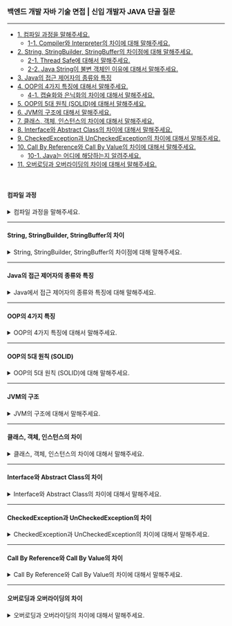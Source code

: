 ### 백엔드 개발 자바 기술 면접 | 신입 개발자 JAVA 단골 질문

---

- [1. 컴파일 과정을 말해주세요.](#컴파일-과정)
    - [1-1. Compiler와 Interpreter의 차이에 대해 말해주세요.]()
- [2. String, StringBuilder, StringBuffer의 차이점에 대해 말해주세요.](#string-stringbuilder-stringbuffer의-차이)
    - [2-1. Thread Safe에 대해서 말해주세요.]()
    - [2-2. Java String이 불변 객체인 이유에 대해서 말해주세요.]()
- [3. Java의 접근 제어자의 종류와 특징](#java의-접근-제어자의-종류와-특징)
- [4. OOP의 4가지 특징에 대해서 말해주세요.](#oop의-4가지-특징)
    - [4-1. 캡슐화와 은닉화의 차이에 대해서 말해주세요.]()
- [5. OOP의 5대 원칙 (SOLID)에 대해서 말해주세요.](#oop의-5대-원칙-solid)
- [6. JVM의 구조에 대해서 말해주세요.](#jvm의-구조)
- [7. 클래스, 객체, 인스턴스의 차이에 대해서 말해주세요.](#클래스-객체-인스턴스의-차이)
- [8. Interface와 Abstract Class의 차이에 대해서 말해주세요.](#interface와-abstract-class의-차이)
- [9. CheckedException과 UnCheckedException의 차이에 대해서 말해주세요.](#checkedexception과-uncheckedexception의-차이)
- [10. Call By Reference와 Call By Value의 차이에 대해서 말해주세요.](#call-by-reference와-call-by-value의-차이)
    - [10-1. Java는 어디에 해당하는지 알려주세요.]()
- [11. 오버로딩과 오버라이딩의 차이에 대해서 말해주세요.](#오버로딩과-오버라이딩의-차이)

<br>

#### 컴파일 과정

<details>
<summary>컴파일 과정을 말해주세요.</summary>

![Java 코드의 실행 과정](/image_files/JAVA/java-execution-process.png)

1. **소스 코드 작성**: 개발자가 `.java` 파일을 작성하고, 코드 작성 후 빌드 과정에 들어간다.


2. **컴파일**: Java 컴파일러의 `javac` 명령어를 사용해 소스 코드를 바이트 코드로 구성된 `.class` 파일로 변환한다.


3. **클래스 로드**: 컴파일된 `.class` 파일을 클래스 로더에 의해서 JVM 메모리 영역에 로드한다.

![JVM의 구조(클래스 로더와 실행 엔진)](/image_files/JAVA/class-loader&execution-engine.png)

클래스 로더가 불러오는 과정은 다음과 같은 과정을 거친다.

- **로드**: 클래스 파일을 JVM 메모리에 가져온다.
- **검증**: 클래스가 JVM 명세를 따르는지 검사한다.
- **준비**: 필요한 메모리를 할당한다.
- **분석**: 심볼릭 레퍼런스를 다이렉트 레퍼런스로 변환한다.
- **초기화**: 클래스 변수를 초기화한다.

> 클래스 로더는 계층적으로 존재하면서 상위 클래스 로더가 가져온 내용을 먼저 확인하고 찾지 못하면 하위 클래스 로더가 클래스를 로드하게 된다.

4. **실행 엔진**: JVM에 들어온 바이트 코드는 실행 엔진에 의해 JVM 내에서 기계어로 변환되어 실행된다.

JVM 실행 엔진은 인터프리터 방식과 JIT 컴파일러 방식으로 나눠지며 각 특징은 다음과 같다.

- **인터프리터**: 바이트 코드를 하나씩 해석하고 실행한다. 초기 실행이 간단하고 빠른 반면, 전체 실행 속도는 느리다.
- **JIT 컴파일러**: 전체 바이트 코드를 컴파일하여 바이너리 코드로 실행한다. 변환된 코드는 이후 재사용되므로 전체 실행 속도가 빠르다.

> JVM은 기본적으로 인터프리터 방식을 사용하고 내부적으로 특정 메서드가 자주 호출되면, JIT 컴파일러가 활성화되어 해당 코드를 컴파일하여 성능을 개선한다.

<details>
<summary>⁉️ Compiler와 Interpreter의 차이에 대해서 말해주세요.</summary>

- **컴파일러**: 전체 소스 코드를 한 번에 분석하여 기계어로 번역하며, 실행 가능한 실행 파일이나 바이트 코드(`.class` 파일)를 생성한다.
    - 컴파일이 완료된 후 실행 속도가 빠르지만, 초기 컴파일 시간이 필요하다.
- **인터프리터**: 소스 코드를 한 줄씩 읽어 즉시 실행하며, 별도의 실행 파일을 생성하지 않고 코드가 실행되는 동안 해석한다.
    - 각 줄마다 해석해야 하므로 실행 속도가 느리다.

> Java에서 `javac`가 컴파일러 역할을 하며, Python의 인터프리터가 이에 해당한다.

</details>

</details>

---

#### String, StringBuilder, StringBuffer의 차이

<details>
<summary>String, StringBuilder, StringBuffer의 차이점에 대해 말해주세요.</summary>

- **String 객체**: 불변(Immutable) 객체로 한 번 생성된 문자열은 변경할 수 없다. 때문에 변하지 않는 문자열을 저장할 때 적합하다.
    - 메모리 안정성 및 Thread-Safe를 제공하는 반면, 문자열을 자주 변경할 경우 성능 저하가 발생할 수 있다.

- **StringBuilder**: 가변(Mutable) 객체로 비동기 방식으로 동작한다. 문자열을 자주 변경해야 할 때 적합하다.
    - 비동기 방식이므로 처리 속도가 빠르고, 메모리 사용 효율이 좋은 반면, 멀티스레드 환경에서는 Thread-Safe하지 않다.
- **StringBuffer**: 가변(Mutable) 객체로 동기 방식으로 동작한다. 문자열을 변경할 수 있으며, 멀티스레드 환경에서 사용된다. 멀티스레드 환경에서 문자열을 변경할 때 적합하다.
    - Thread-Safe를 제공하여 동시 접근이 가능한 반면, StringBuilder보다 성능이 느리다.

> 질문의 의도는 동기와 비동기의 기준에 따라 적절한 클래스를 선택하는 것으로 보인다.

<details>
<summary>⁉️ Thread-Safe란 무엇인지 말해주세요.</summary>

- Thread-Safe는 여러 스레드가 동시에 접근할 때도 데이터의 일관성과 안정성을 보장하는 프로그래밍 기법이다.
- Thread-Safe한 코드는 여러 스레드가 동시에 실행되더라도 프로그램이 예기치 않게 동작하지 않도록 한다.
    - 동기화(synchronization), 불변 객체(immutable objects), 또는 원자적 연산(atomic)을 통해 구현된다.
- 멀티스레드 환경에서도 데이터 무결성을 유지하며 버그를 방지하는 반면, 성능 저하를 초래할 수 있으며 복잡한 동기화 로직이 필요할 수 있다.

> 동기 방식인 StringBuffer는 Thread-Safe하고, 비동기 방식인 StringBuilder는 Thread-Safe하지 않다.

</details>

<br>

<details>
<summary>⁉️ Java String이 불변 객체인 이유에 대해서 말해주세요.</summary>

- 불변 객체는 한 번 생성된 후 상태가 변경되지 않는 객체이다.

1. **메모리 안정성**: 불변 객체는 여러 스레드에서 동시에 사용될 때 안정성을 제공한다. 데이터가 변경되지 않기 때문에 스레드 간의 충돌이 없다.
2. **캐싱 효율성**: 메모리에서 동일한 값을 가진 객체를 재사용할 수 있어 메모리 효율성을 높인다. 같은 문자열 리터럴은 동일한 객체로 참조된다.
3. **안정성**: String 객체는 프로그램의 다른 부분에서 의도치 않게 변경되는 것을 방지한다. 이는 코드의 예측 가능성을 높이고 디버깅을 용이하게 한다.
4. **해시 코드 일관성**: 불변 객체는 해시 코드가 변하지 않기 때문에 해시 기반 컬렉션에서 안정적으로 사용할 수 있다.

> Java에서 String은 불변 객체로 설계되어, 메모리 안정성과 Thread-Safe를 제공하며, 해시 기반 컬렉션에서 안전하게 사용될 수 있도록 하기 위함이다.

</details>

</details>

---

#### Java의 접근 제어자의 종류와 특징

<details>
<summary>Java에서 접근 제어자의 종류와 특징에 대해 말해주세요.</summary>

- **private**: 해당 클래스 내에서만 접근이 가능하다. 클래스 내부의 데이터 은닉을 위해 사용한다.
- **default**(package-private): 접근 제어자가 명시되지 않은 경우, 동일 패키지 내의 클래스에서만 접근이 가능하다. 패키지 내부에서만 사용하고 싶을 때 사용한다.
- **protected**: 동일 패키지 내의 클래스와, 다른 패키지의 서브클래스에서 접근이 가능하다. 상속 관계에서 유용하다.
- **public**: 모든 클래스에서 접근이 가능하다. 다른 패키지에서도 사용이 가능하다.

| 접근 제어자    | 접근 가능 범위       |
|-----------|----------------|
| public    | 모든 클래스         |
| protected | 동일 패키지 + 서브클래스 |
| default   | 동일 패키지         |
| private   | 해당 클래스 내부      |

> 클래스 내 클래스를 inner 클래스라 부르며, inner 클래스도 접근 제어자로 접근을 제어할 수 있다.

</details>

---

#### OOP의 4가지 특징

<details>
<summary>OOP의 4가지 특징에 대해서 말해주세요.</summary>

1. **추상화, Abstraction**

---

공통의 속성이나 특징을 묶어 추출하여 정의한 것을 의미한다.

- 대상의 본질적인 특징을 정의하고, 이를 기반하여 대상을 객체로 구현하는 것을 의미한다.
- 대표적으로 추상 클래스(Abstract Class)와 인터페이스(Interface)가 있다.

<br>

2. **캡슐화, Encapsulation**

---

연관된 속성이나 함수를 하나로 묶어 외부로부터의 접근을 최소화하는 것을 의미한다.

- 캡슐화를 통해 정보를 객체 안에 포함시키고, 외부로부터 직접 접근을 허용하지 않는다.
- 외부에는 필요한 정보만 노출하고, 내부의 상세한 동작은 은닉한다.

<br>

3. **상속, Inherutance**

---

대상을 객체로 추상화 혹은 구현할 때, 기존에 구현한 클래스를 재활용하여 구현할 수 있는 것을 의미한다.

- 이때, 재활용한 클래스를 상위 클래스, 재활용한 클래스를 구현한 클래스를 하위 클래스라고 한다.

<br>

4. **다형성, Polymorphism**

---

어떤 객체의 속성이나 기능이 상황에 따라 여러 형태로 변할 수 있다는 것을 의미한다.

- 상속 혹은 구현 상황에서 메서드 오버라이딩과 오버로딩이 있다.
- 다형성을 통해 개발 유연성과 코드 재사용성을 제고시킬 수 있으며, 상위 객체의 타입으로 하위 객체를 참조할 수 있다.

<details>
<summary>⁉️ 추상 클래스와 인터페이스의 차이에 대해서 말해주세요.</summary>

- **추상 클래스**: 일부 메서드의 구현을 가질 수 있으며, 단일 상속을 통해 공통 기능을 공유하는 데 사용된다.
    - 추상 클래스는 인스턴스 변수와 메서드를 가질 수 있다.
- **인터페이스**: 메서드의 선언만 포함하고 실제 구현은 제공하지 않으며, 다중 상속을 통해 여러 클래스에서 구현할 수 있는 기능의 계약을 정의하는 데 사용된다.
    - 인터페이스는 상수만 가질 수 있고, 디폴트 메서드를 통해 기본 구현을 제공할 수 있다.

> 추상 클래스는 단일 상속을 지원하며, 상태를 가지고 일부 구현을 제공할 수 있는 반면, 인터페이스는 구현을 제공하지 않고 다중 상속이 가능하다.

</details>

<br>

<details>
<summary>⁉️ 캡슐화와 은닉화의 차이에 대해서 말해주세요.</summary>

- **캡슐화**: 데이터와 메서드를 하나의 단위로 묶어 객체의 내부 구조와 동작을 통합하는 개념이다.
    - OOP의 기본 원칙 중 하나로, 객체의 내부 구조를 숨기고 외부에서 접근할 수 있는 인터페이스를 제공하는 데 초점을 맞춰 높은 수준의 독립성을 가지게 된다.
- **은닉화**: 객체의 내부 구현 세부 사항을 숨기는 과정으로, 데이터 보호 및 접근 제한을 목표로 한다.
    - 주로 접근 제어자를 통해 이루어지며, private 변수로 외부에서 직접 접근하지 못하게 하고, Getter와 Setter를 통해 간접적으로 접근할 수 있도록 한다.
    - 이를 통해 데이터의 안정성과 무결성을 보장하는 역할을 한다.

> 캡슐화는 외부와의 상호작용을 위한 인터페이스를 제공하는 반면, 객체 내부의 데이터 보호를 위해 접근을 제한해 간접적으로 접근하도록 한다.

</details>

</details>

---

#### OOP의 5대 원칙 (SOLID)

<details>
<summary>OOP의 5대 원칙 (SOLID)에 대해 말해주세요.</summary>

- **단일 책임 원칙 - SRP (Single Responsibility Principle)**

---

클래스 혹은 객체는 단 하나의 책임을 가져야 한다는 원칙이다.

- 하나의 클래스는 하나의 기능을 담당하여 하나의 책임을 수행하는 데 집중하도록 클래스를 따로따로 설계하라는 원칙이다.
- 단일 책임 원칙의 목적은 책임의 변경으로부터 다른 책임의 변경으로 연쇄작용을 극복하여 프로그램 유지보수성을 높이기 위한 설계이다.

> 책임의 범위는 정해져 있는 것이 아닌 어떤 프로그램을 어떻게 개발하느냐에 따라 생각의 기준이 달라질 수 있다.

<br>

- **개방 폐쇄 원칙 - OCP (Open Closed Principle)**

---

확장에 열려있어야 하며, 수정에는 닫혀있어야 한다는 원칙이다.

- 기능 추가 요청이 오면 확장을 통해 손쉽게 구현하면서, 확장에 따른 클래스 수정은 최소화하도록 설계하라는 원칙이다.


- 확장에 열려있다: 새로운 변경사항이 발생했을 때, 유연하게 코드를 추가함으로써 애플리케이션의 기능을 확장할 수 있다.
- 변경에 닫혀있다: 새로운 변경사항이 발생했을 때, 객체를 직접적으로 수정하는 것을 제한한다.

> OCP는 추상화 사용을 통한 관계 구축을 권장하며, 다형성과 확장을 가능케하는 OOP의 장점을 극대화한 설계 원칙이다.

<br>

- **리스코프 치환 원칙 - LSP (Liskov Substitition Principle)**

---

하위 클래스 인스턴스는 상위 클래스 인스턴스의 역할을 하는데 문제가 없어야 한다는 원칙이다.

- 다형성의 특징을 이용해 업캐스팅된 상태에서 부모의 메서드를 사용해도 동작이 의도대로 흘러가야 한다.
- 부모 클래스와 동일한 수준의 선행 조건을 기대하고 사용하는 코드에서는 부모 메서드의 오버라이딩을 조심스럽게 따져가야 한다.


- Collection 타입의 객체에서 자료형을 LinkedList를 사용하다가 HashSet으로 바꿔도 add( ) 메서드를 실행하는 데 있어 문제없이 동작한다.

> 다형성을 이용해 부모 타입의 메서드로 실행해도 의도대로 실행되도록 구성을 해줘야 하는 설계 원칙이다.

<br>

- **인터페이스 분리 원칙 - ISP (Interface Segregation Principle)**

---

인터페이스를 각 사용에 맞도록 잘게 분리해야 한다는 설계 원칙이다.

- SRP의 목표는 클래스 분리를 통한 단일 책임을 강조한다면, ISP의 목표는 인터페이스 분리를 통한 단일 책임을 강조한다.
- 클라이언트의 목적과 용도에 적합한 인터페이스만을 제공하는 것이 목표이다.
- 다만, 인터페이스를 분리하여 구성한 후 수정사항이 생겨 다시 인터페이스를 분리하는 행위는 가하지 않아야 한다.

> 자유롭게 다중 상속이 가능한 인터페이스는 분리할 수 있다면 분리해서 각 클래스 용도에 맞게 구현하라는 설계 원칙이다.

<br>

- **의존 역전 원칙 - DIP (Dependency Inversion Principle)**

---

대상의 상위 요소인 추상 클래스 혹은 인터페이스를 참조해야 한다는 설계 원칙이다.

- 구현 클래스에 의존하는 것이 아닌, 인터페이스에 의존해야 한다.
- 의존 관계를 맺을 때는 변화하기 쉬운 것이나 자주 변화하는 것보다는 변화하기 어려운 혹은 변화가 없는 것에 의존해야 한다.

> DIP의 지향점은 각 클래스 간의 결합도를 낮추는 것이 설계 원칙이다.

</details>

---

#### JVM의 구조

<details>
<summary>JVM의 구조에 대해서 말해주세요.</summary>

- **자바 가상 머신(JVM)의 동작 방식**

---

1. 자바 프로그램을 실행하면 JVM은 OS로부터 메모리를 할당받는다.
2. 자바 컴파일러(`javac`)가 자바 소스코드(`.java`)를 자바 바이트 코드(`.class`)로 컴파일한다.
3. Class Loader는 동적 로딩을 통해 필요한 클래스들을 로딩 및 링크하여 Runtime Data Area(실질적인 메모리를 할당받아 관리하는 영역)에 올린다.
4. Runtime Data Area에 로딩된 바이트 코드는 Execution Engine을 통해 해석된다.
5. 이 과정에서 Execution Engine에 의해 Garbage Collector의 작동과 Thread 동기화가 이루어진다.

> 자바 소스 코드 -> 컴파일러 -> 바이트 코드 -> 클래스 로더 -> 메모리 영역에 로드 -> 실행 엔진 -> 바이트 코드 실행

<br>

- **자바 가상 머신(JVM)의 구조**

---

JVM은 다음과 같이 구성되어 있다.

- **클래스 로더, Class Loader**: .class 파일을 찾아서 로드하고, 메모리에 적재하는 역할을 한다.
    - 로딩, Loading: 클래스 파일을 읽어 메모리에 로드한다.
    - 링크, Linking: 클래스 간의 참조를 확인하고, 필요한 메모리를 할당한다.
    - 초기화, Initalization: 클래스의 정적 초기화 블록을 실행한다.


- **실행 엔진, Execution Engine**: 바이트 코드를 실행하는 역할을 한다.
    - 인터프리터, Interpreter: 바이트 코드를 한 줄씩 해석하여 실행한다.
    - JIT 컴파일러, Just-in-Time: 자주 호출되는 바이트 코드를 기계어로 변환하여 성능을 개선한다.
    - 가비지 콜렉터, Garbage Collector: 더 이상 사용되지 않는 메모리를 자동으로 회수하여 메모리 관리를 수행한다.


- **런타임 데이터 영역, Runtime Data Area**
    - 메서드 영역, Method Area: 클래스 정보, 상수, 정적 변수 등을 저장한다.
    - 힙 영역, Heap Area: 객체 인스턴스와 배열을 저장하는 공간이다.
    - PC 레지스터, Program Counter Register: 현재 실행 중인 JVM 명령의 주소를 저장한다.
    - 네이티브 메서드 스택, Native Method Stack: 네이티브 메서드 호출 시 사용되는 스택이다.


- **네이티브 인터페이스, Native Interface**: Java와 네이티브 라이브러리 간의 연결을 제공한다.
    - JNI(Java Native Interface)를 통해 자바 코드에서 네이티브 메서드를 호출할 수 있다.

</details>

---

#### 클래스, 객체, 인스턴스의 차이

<details>
<summary>클래스, 객체, 인스턴스의 차이에 대해서 말해주세요.</summary>

- **클래스, Class**: 객체를 생성하기 위한 설계도 또는 템플릿으로 속성(변수)과 행동(메서드)을 정의한다.
- **객체, Object**: 클래스에서 정의한 속성과 행동을 가진 실제 존재로, 클래스의 구체적인 구현체이다.
- **인스턴스, Instance**: 특정 클래스의 객체를 지칭하는 용어로, 클래스의 구체적인 객체를 의미한다.

> 클래스는 객체를 정의하는 설계도, 객체는 클래스의 실제 구현체, 인스턴스는 클래스에서 만들어진 객체를 의미한다.

</details>

---

#### Interface와 Abstract Class의 차이

<details>
<summary>Interface와 Abstract Class의 차이에 대해서 말해주세요.</summary>

**추상 클래스, Abstract Class**

- 일부 메서드 구현이 가능한 미완성 설계도에 비유할 수 있다.

**추상 클래스 특징**

- **추상 메서드와 일반 메서드를 모두 포함**할 수 있다.
- **단일 상속**만 가능하다.
- new 연산자로 객체를 직접 생성할 수 없다.
- **인스턴스 변수**를 가질 수 있어 상태 저장이 가능하다.
- 자식 클래스에서 추상 메서드를 **반드시 구현**해야 한다.

<br>

**인터페이스, Interface**

- 메서드 시그니처만 정의하는 기본 설계도에 비유할 수 있다.

**인터페이스 특징**

- 모든 메서드는 기본적으로 추상 메서드이며, 자바 8 이상부터 기본 메서드도 가능하다.
- **다중 상속이 가능**하다.
- 인터페이스 자체로는 객체를 생성할 수 없으며, 구현 클래스를 통해 생성할 수 있다.
- static final, **상수만 가질 수 있고 인스턴스 변수는 가질 수 없다.**
- 구현 클래스에서 메서드를 오버라이딩해야 하지만 강제는 아니다.

> 주요 차이점은 메서드 구현 방식으로, 추상 클래스는 구현된 메서드와 추상 메서드를 혼합할 수 있지만, 인터페이스는 메서드 시그니처만 정의하여 구현을 강제하지 않는다.

> 추상 클래스는 단일 상속만 가능하고 상태를 저장하는 인스턴스 변수를 가질 수 있으나, 인터페이스는 다중 상속이 가능하고 인스턴스 변수를 가질 수 없다.

> 추상 클래스는 자식 클래스가 어떤 일반적인 특성을 가질지 정의하는 반면, 인터페이스는 특정 기능을 제공하는 모든 클래스가 따라야 할 규칙을 정의한다고 볼 수 있다.

</details>

---

#### CheckedException과 UnCheckedException의 차이

<details>
<summary>CheckedException과 UnCheckedException의 차이에 대해서 말해주세요.</summary>

- CheckedException은 컴파일 타임에 체크되는 예외로, 코드에서 발생할 수 있는 예외를 컴파일러가 인식하고 이를 처리할 수 있도록 강제하는 예외이다.
    - CheckedException은 반드시 처리해야 하므로, try-catch 블록을 사용하거나 throws를 선언하여 호출자에게 예외를 전파해야 한다.

```java
public void readFile(String fileName) throws IOException {
	FileReader fileReader = new FileReader(fileName);
	// 파일 읽기 작업
}
```

- UncheckedException은 컴파일 타임에 체크되지 않는 런타임 예외로, 프로그램 실행 중에 발생할 수 있으며 컴파일러가 이를 강제하지 않는다.
    - UncheckedException은 선택적으로 처리할 수 있으므로, try-catch 블록을 사용하지 않더라도 컴파일 오류가 발생하지 않는다.

```java
public void divide(int a, int b) {
	int result = a / b; // b가 0이면 ArithmeticException 발생
}
```

> CheckedException은 컴파일 타임에 체크되며 반드시 처리해야 하는 예외이고, UncheckedException은 런타임에 체크되며 선택적으로 처리할 수 있는 예외이다.

</details>

---

#### Call By Reference와 Call By Value의 차이

<details>
<summary>Call By Reference와 Call By Value의 차이에 대해서 말해주세요.</summary>

- Call By Value는 인수를 호출할 때 변수의 실제 값이 복사되어 전달되는 방식이다. 함수 내에서 매개변수의 값을 변경하더라도 원래 변수에는 영향을 미치지 않는다.
    - 함수에 전달된 인수의 복사본이 생성된다.
    - 함수 내에서 매개변수를 수정해도 원래 변수는 변경되지 않는다.
    - 기본 데이터 타입 int, float, double, char 등에서 사용된다.

```java
public class CallByValueExample {
	public static void main(String[] args) {
		int x = 10;
		increment(x);
		System.out.println(x); // 출력: 10
	}

	public static void increment(int number) {
		number++; // number의 값만 증가
	}
}
```

- Call By Reference는 인수를 호출할 때 변수의 주소(참조)가 전달되는 방식이다. 함수 내에서 매개변수를 수정하면 원래 변수에도 영향을 미친다.
    - 변수의 메모리 주소가 전달되어, 함수 내에서 참조를 통해 원본 데이터에 접근한다.
    - 함수 내에서 매개변수를 수정하면 원래 변수도 변경된다.
    - 객체 참조 타입 클래스, 배열 등에서 사용된다.

```java
class MyClass {
	int value;

	MyClass(int value) {
		this.value = value;
	}
}

public class CallByReferenceExample {
	public static void main(String[] args) {
		MyClass obj = new MyClass(10);
		modify(obj);
		System.out.println(obj.value); // 출력: 20
	}

	public static void modify(MyClass myObj) {
		myObj.value = 20; // 원래 객체의 값 변경
	}
}
```

> CallByValue는 값의 복사본을 전달하여 원본 데이터는 변경되지 않고, CallByReference는 변수의 주소를 전달하여 원본 데이터가 변경될 수 있다.

</details>

---

#### 오버로딩과 오버라이딩의 차이

<details>
<summary>오버로딩과 오버라이딩의 차이에 대해서 말해주세요.</summary>

- **오버로딩, Overloading**은 같은 이름을 가진 여러 메서드를 정의하는 것을 의미한다.
- 메서드는 서로 다른 매개변수 목록(파라미터의 타입, 개수, 순서 등)을 가져야 한다.


- **메서드 이름이 동일**: 여러 메서드가 동일한 이름을 가진다.
- **매개변수 목록이 다름**: 매개변수의 타입이나 개수가 달라야 한다.
- **컴파일 타임에 결정**: 어떤 메서드가 호출될지는 컴파일 타임에 결정된다.

```java
class MathUtils {
	// 두 정수의 합
	public int add(int a, int b) {
		return a + b;
	}

	// 세 정수의 합
	public int add(int a, int b, int c) {
		return a + b + c;
	}

	// 두 실수의 합
	public double add(double a, double b) {
		return a + b;
	}
}
```

- **오버라이딩, Overriding**은 상속 관계에 있는 클래스에서 부모 클래스의 메서드를 자식 클래스에서 재정의하는 것을 의미한다.
- 자식 클래스에서 부모 클래스의 메서드와 동일한 이름, 반환 타입, 매개변수 목록을 가져야 한다.


- **메서드 이름이 동일**: 부모 클래스의 메서드와 동일한 이름을 가진다.
- **매개변수 목록이 동일**: 매개변수의 타입과 개수도 동일해야 한다.
- **런타임에 결정**: 어떤 메서드가 호출될지는 런타임에 결정된다. (동적 바인딩)

```java
class Animal {
	void sound() {
		System.out.println("Animal makes a sound");
	}
}

class Dog extends Animal {
	@Override
	void sound() { // 부모 클래스의 메서드를 오버라이드
		System.out.println("Dog barks");
	}
}
```

> 오버로딩은 동일 메서드를 여러 개 정의하고 매개변수 목록이 다르다. 오버라이딩은 부모 클래스의 메서드를 자식 클래스에서 재정의하며 메서드 이름과 매개변수 목록이 동일하다.

</details>
